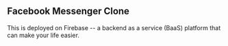 ## Facebook Messenger Clone

This is deployed on Firebase -- a backend as a service (BaaS) platform that can make your 
life easier.